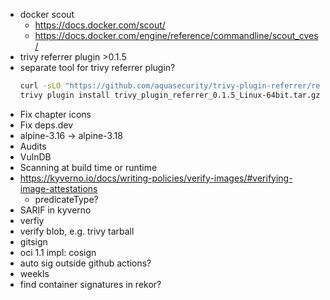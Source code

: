 - docker scout
  - https://docs.docker.com/scout/
  - https://docs.docker.com/engine/reference/commandline/scout_cves/
- trivy referrer plugin >0.1.5
- separate tool for trivy referrer plugin?
  ```bash
  curl -sLO "https://github.com/aquasecurity/trivy-plugin-referrer/releases/download/v0.1.5/trivy_plugin_referrer_0.1.5_Linux-64bit.tar.gz"
  trivy plugin install trivy_plugin_referrer_0.1.5_Linux-64bit.tar.gz
  ```
- Fix chapter icons
- Fix deps.dev
- alpine-3.16 -> alpine-3.18
- Audits
- VulnDB
- Scanning at build time or runtime
- https://kyverno.io/docs/writing-policies/verify-images/#verifying-image-attestations
  - predicateType?
- SARIF in kyverno
- verfiy
- verify blob, e.g. trivy tarball
- gitsign
- oci 1.1 impl: cosign
- auto sig outside github actions?
- weekls
- find container signatures in rekor?